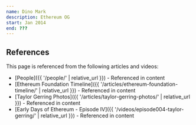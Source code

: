 ```yaml
---
name: Dino Mark
description: Ethereum OG
start: Jan 2014
end: ???
---
```


## References

This page is referenced from the following articles and videos:

- [People]({{ '/people/' | relative_url }}) - Referenced in content
- [Ethereum Foundation Timeline]({{ '/articles/ethereum-foundation-timeline/' | relative_url }}) - Referenced in content
- [Taylor Gerring Photos]({{ '/articles/taylor-gerring-photos/' | relative_url }}) - Referenced in content
- [Early Days of Ethereum - Episode IV]({{ '/videos/episode004-taylor-gerring/' | relative_url }}) - Referenced in content